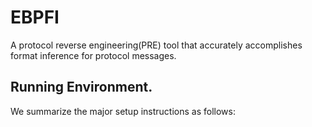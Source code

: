 # EBPFI
A protocol reverse engineering(PRE) tool that accurately accomplishes format inference for protocol messages.

## Running Environment.

We summarize the major setup instructions as follows:
